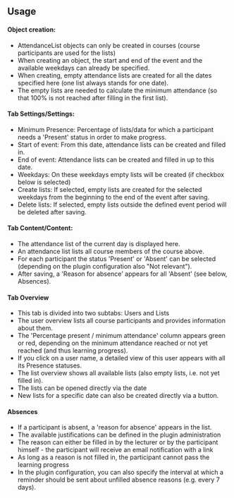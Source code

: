 ## Usage

#### Object creation:

* AttendanceList objects can only be created in courses (course participants are used for the lists)
* When creating an object, the start and end of the event and the available weekdays can already be specified.
* When creating, empty attendance lists are created for all the dates specified here (one list always stands for one date). 
* The empty lists are needed to calculate the minimum attendance (so that 100% is not reached after filling in the first list).

#### Tab Settings/Settings:

* Minimum Presence: Percentage of lists/data for which a participant needs a 'Present' status in order to make progress.
* Start of event: From this date, attendance lists can be created and filled in.
* End of event: Attendance lists can be created and filled in up to this date.
* Weekdays: On these weekdays empty lists will be created (if checkbox below is selected) 
* Create lists: If selected, empty lists are created for the selected weekdays from the beginning to the end of the event after saving.
* Delete lists: If selected, empty lists outside the defined event period will be deleted after saving.

#### Tab Content/Content:

* The attendance list of the current day is displayed here.
* An attendance list lists all course members of the course above.
* For each participant the status 'Present' or 'Absent' can be selected (depending on the plugin configuration also "Not relevant").
* After saving, a 'Reason for absence' appears for all 'Absent' (see below, Absences).

#### Tab Overview

* This tab is divided into two subtabs: Users and Lists
* The user overview lists all course participants and provides information about them.
* The 'Percentage present / minimum attendance' column appears green or red, depending on the minimum attendance reached or not yet reached (and thus learning progress).
* If you click on a user name, a detailed view of this user appears with all its Presence statuses.
* The list overview shows all available lists (also empty lists, i.e. not yet filled in).
* The lists can be opened directly via the date
* New lists for a specific date can also be created directly via a button.

#### Absences

* If a participant is absent, a 'reason for absence' appears in the list.
* The available justifications can be defined in the plugin administration
* The reason can either be filled in by the lecturer or by the participant himself - the participant will receive an email notification with a link
* As long as a reason is not filled in, the participant cannot pass the learning progress
* In the plugin configuration, you can also specify the interval at which a reminder should be sent about unfilled absence reasons (e.g. every 7 days).
